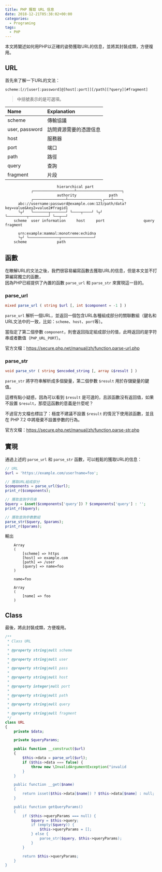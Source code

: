 ```yaml
---
title: PHP 獲取 URL 信息
date: 2018-12-21T05:38:02+00:00
categories:
  - Programing
tags:
  - PHP
---
```


本文將闡述如何用PHP以正確的姿勢獲取URL的信息，並將其封裝成類，方便複用。

<!--more-->

## URL

首先來了解一下URL的文法：

    scheme:[//[user[:password]@]host[:port]][/path][?query][#fragment]

> 中括號表示的是可選項。

| Name           | Explanation                            |
|:---------------|:---------------------------------------|
| scheme         | 傳輸協議                               |
| user, password | 訪問資源需要的憑證信息                 |
| host           | 服務器                                 |
| port           | 端口                                   |
| path           | 路徑                                   |
| query          | 查詢                                   |
| fragment       | 片段                                   |

```
                        hierarchical part
            ┌───────────────────┴─────────────────────┐
                        authority               path
            ┌───────────────┴───────────────┐┌───┴────┐
      abc://username:password@example.com:123/path/data?key=value&key2=value2#fragid1
      └┬┘   └───────┬───────┘ └────┬────┘ └┬┘           └─────────┬─────────┘ └──┬──┘
    scheme  user information     host     port                  query         fragment
    
      urn:example:mammal:monotreme:echidna
      └┬┘ └──────────────┬───────────────┘
    scheme              path
```

## 函數

在瞭解URL的文法之後，我們很容易編寫函數去獲取URL的信息，但是本文並不打算編寫獨立的函數，  
因為PHP已經提供了內置的函數 `parse_url` 和 `parse_str` 來實現這一目的。

### parse_url

```php
mixed parse_url ( string $url [, int $component = -1 ] )
```

`parse_url` 解析一個URL，並返回一個包含URL各種組成部分的關聯數組（鍵名和URL文法中的一致，比如：`scheme`、`host`、`port`等）。

當指定了第二個參數 `component`，則會返回指定組成部分的值，此時返回的是字符串或者數值（`PHP_URL_PORT`）。

官方文檔：<https://secure.php.net/manual/zh/function.parse-url.php>

### parse_str

```php
void parse_str ( string $encoded_string [, array &$result ] )
```

`parse_str` 將字符串解析成多個變量，第二個參數 `$result` 用於存儲變量的鍵值。

這裡有點小疑惑，因為可以看到 `$result` 是可選的，且該函數沒有返回值，如果不設置 `$result`，那麼這函數的意義是什麼呢？

不過官方文檔也標註了：極度不建議不設置 `$result` 的情況下使用該函數，並且在 PHP 7.2 中將廢棄不設置參數的行為。

官方文檔：<https://secure.php.net/manual/zh/function.parse-str.php>

## 實現

通過上述的 `parse_url` 和 `parse_str` 函數，可以輕鬆的獲取URL的信息：

```php
// URL
$url = 'https://example.com/user?name=foo';

// 獲取URL組成部分
$components = parse_url($url);
print_r($components);

// 獲取查詢字符串
$query = isset($components['query']) ? $components['query'] : '';
print_r($query);

// 獲取查詢參數數組
parse_str($query, $params);
print_r($params);
```

輸出

```
    Array
    (
        [scheme] => https
        [host] => example.com
        [path] => /user
        [query] => name=foo
    )
    
    name=foo
    
    Array
    (
        [name] => foo
    )
```

## Class

最後，將此封裝成類，方便複用。

```php
/**
 * Class URL
 *
 * @property string|null scheme
 *
 * @property string|null user
 *
 * @property string|null pass
 *
 * @property string|null host
 *
 * @property integer|null port
 *
 * @property string|null path
 *
 * @property string|null query
 *
 * @property string|null fragment
 */
class URL
{
    private $data;

    private $queryParams;

    public function __construct($url)
    {
        $this->data = parse_url($url);
        if ($this->data === false) {
            throw new \InvalidArgumentException("invalid 
        }
    }

    public function __get($name)
    {
        return isset($this->data[$name]) ? $this->data[$name] : null;
    }

    public function getQueryParams()
    {
        if ($this->queryParams === null) {
            $query = $this->query;
            if (empty($query)) {
                $this->queryParams = [];
            } else {
                parse_str($query, $this->queryParams);
            }
        }

        return $this->queryParams;
    }
}
```
